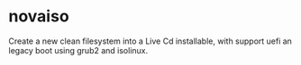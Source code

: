 # novaiso
Create  a new clean filesystem into a Live Cd installable, with support uefi an legacy boot using grub2 and isolinux.
